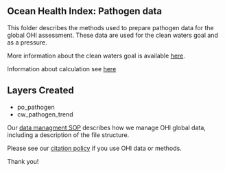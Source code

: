 ## Ocean Health Index: Pathogen data 

This folder describes the methods used to prepare pathogen data for the global OHI assessment.  These data are used for the clean waters goal and as a pressure.

More information about the clean waters goal is available [here](http://ohi-science.org/goals/#clean-waters).


Information about calculation see [here](https://rawgit.com/OHI-Science/ohiprep_v2018/master/globalprep/prs_cw_pathogen/v2018/cw_sanitation_data_prep.html)


## Layers Created
* po_pathogen
* cw_pathogen_trend


Our [data managment SOP](https://rawgit.com/OHI-Science/ohiprep/master/src/dataOrganization_SOP.html) describes how we manage OHI global data, including a description of the file structure.

Please see our [citation policy](http://ohi-science.org/citation-policy/) if you use OHI data or methods.

Thank you!

